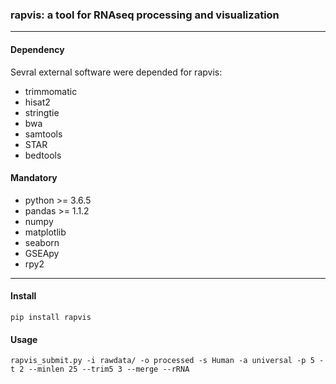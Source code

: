 ### rapvis: a tool for RNAseq processing and visualization 

***
#### Dependency 
Sevral external software were depended for rapvis:

+ trimmomatic 
+ hisat2 
+ stringtie
+ bwa
+ samtools
+ STAR
+ bedtools

#### Mandatory
+ python >= 3.6.5
+ pandas >= 1.1.2
+ numpy
+ matplotlib
+ seaborn
+ GSEApy
+ rpy2

***
#### Install

```
pip install rapvis
```

#### Usage
```
rapvis_submit.py -i rawdata/ -o processed -s Human -a universal -p 5 -t 2 --minlen 25 --trim5 3 --merge --rRNA
```

